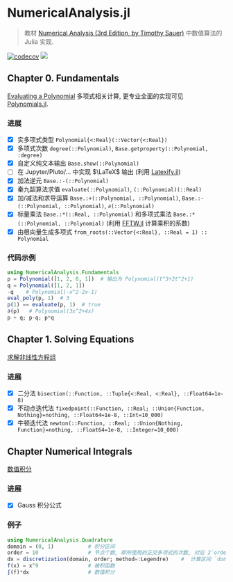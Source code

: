 # NumericalAnalysis.jl
> 教材 [Numerical Analysis (3rd Edition, by Timothy Sauer)](https://www.pearson.com/en-us/subject-catalog/p/numerical-analysis/P200000006340?view=educator&tab=title-overview) 中数值算法的 Julia 实现. 

[![codecov](https://codecov.io/gh/tangxiangong/NumericalAnalysis.jl/graph/badge.svg?token=58LNBU2BVF)](https://codecov.io/gh/tangxiangong/NumericalAnalysis.jl)
[![](https://img.shields.io/badge/docs-dev-blue.svg)](https://tangxiangong.github.io/NumericalAnalysis.jl/dev)


## Chapter 0. Fundamentals
[Evaluating a Polynomial](./src/Fundamentals/Polynomial.jl)
多项式相关计算, 更专业全面的实现可见 [Polynomials.jl](https://github.com/JuliaMath/Polynomials.jl).
### 进展
- [x] 实多项式类型 `Polynomial{<:Real}(::Vector{<:Real})`
- [x] 多项式次数 `degree(::Polynomial)`, `Base.getproperty(::Polynomial, :degree)` 
- [x] 自定义纯文本输出 `Base.show(::Polynomial)`
- [ ] 在 Jupyter/Pluto/... 中实现 $\LaTeX$ 输出 (利用 [Latexify.jl](https://github.com/korsbo/Latexify.jl))
- [x] 加法逆元 `Base.:-(::Polynomial)`
- [x] 秦九韶算法求值 `evaluate(::Polynomial)`, `(::Polynomial)(::Real)`
- [x] 加/减法和求导运算 `Base.:+(::Polynomial, ::Polynomial)`, `Base.:-(::Polynomial, ::Polynomial)`, `∂(::Polynomial)`
- [x] 标量乘法 `Base.:*(::Real, ::Polynomial)` 和多项式乘法 `Base.:*(::Polynomial, ::Polynomial)` (利用 [FFTW.jl](https://github.com/JuliaMath/FFTW.jl) 计算乘积的系数)
- [x] 由根向量生成多项式 `from_roots(::Vector{<:Real}, ::Real = 1) :: Polynomial`
### 代码示例
```julia
using NumericalAnalysis.Fundamentals
p = Polynomial([1, 2, 0, 1])  # 输出为 Polynomial(t^3+2t^2+1)
q = Polynomial([1, 2, 1]) 
-q    # Polynomial(-x^2-2x-1)
eval_poly(p, 1)  # 3
p(1) == evaluate(p, 1)  # true
∂(p)   # Polynomial(3x^2+4x)
p + q; p-q; p*q
```

## Chapter 1. Solving Equations
[求解非线性方程组](./src/NonLinearSolve/NonLinearSolve.jl)
### 进展
- [x] 二分法 `bisection(::Function, ::Tuple{<:Real, <:Real}, ::Float64=1e-8)`
- [x] 不动点迭代法 `fixedpoint(::Function, ::Real; ::Union{Function, Nothing}=nothing, ::Float64=1e-8, ::Int=10_000)`
- [x] 牛顿迭代法 `newton(::Function, ::Real; ::Union{Nothing, Function}=nothing, ::Float64=1e-8, ::Integer=10_000)`

## Chapter Numerical Integrals
[数值积分](./src/Quadratures/)

### 进展
- [x] Gauss 积分公式

### 例子
```julia
using NumericalAnalysis.Quadrature 
domain = (0, 1)           # 积分区间
order = 10                # 节点个数, 即所使用的正交多项式的次数, 对应 2`order`-1阶代数精度
dx = discretization(domain, order; method=:Legendre)    #  计算区间 `domain`, `order` 次 Legendre 正交多项式所对应的节点和权重
f(x) = x^9                # 被积函数
∫(f)*dx                   # 数值积分
```